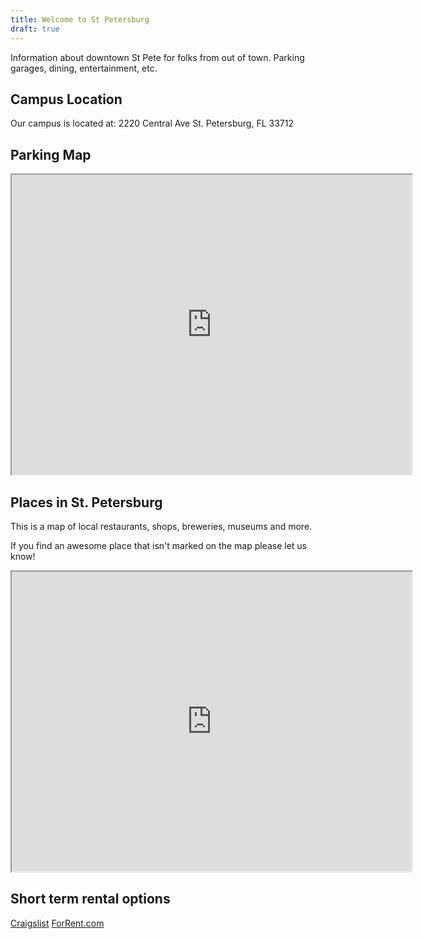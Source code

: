 ```yaml
---
title: Welcome to St Petersburg
draft: true
---
```


Information about downtown St Pete for folks from out of town. Parking garages, dining, entertainment, etc.

## Campus Location

Our campus is located at:
2220 Central Ave
St. Petersburg, FL 33712

## Parking Map

<iframe src="https://www.google.com/maps/d/u/3/embed?mid=1kPO8ZSzBwbTIN1961cqPOn_bwTaYi005" width="640" height="480"></iframe>

## Places in St. Petersburg

This is a map of local restaurants, shops, breweries, museums and more.

If you find an awesome place that isn't marked on the map please let us know!

<iframe src="https://www.google.com/maps/d/embed?mid=1FsyLcfrneO-jCshwqDhlUW4FiAEDvTis" width="640" height="480"></iframe>

## Short term rental options

[Craigslist](http://bit.ly/rentals-craigslist)
[ForRent.com](http://bit.ly/ForRent-Tampabay)

